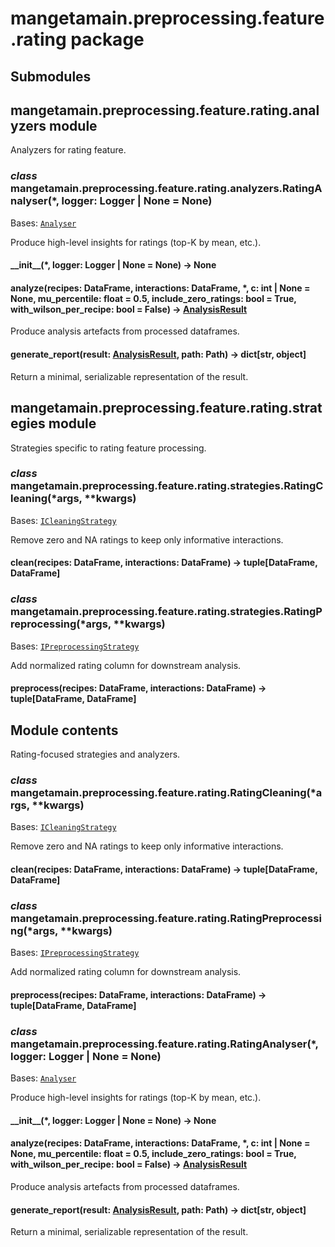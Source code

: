 # mangetamain.preprocessing.feature.rating package

## Submodules

## mangetamain.preprocessing.feature.rating.analyzers module

Analyzers for rating feature.

### *class* mangetamain.preprocessing.feature.rating.analyzers.RatingAnalyser(\*, logger: Logger | None = None)

Bases: [`Analyser`](mangetamain.preprocessing.md#mangetamain.preprocessing.interfaces.Analyser)

Produce high-level insights for ratings (top-K by mean, etc.).

#### \_\_init_\_(\*, logger: Logger | None = None) → None

#### analyze(recipes: DataFrame, interactions: DataFrame, \*, c: int | None = None, mu_percentile: float = 0.5, include_zero_ratings: bool = True, with_wilson_per_recipe: bool = False) → [AnalysisResult](mangetamain.preprocessing.md#mangetamain.preprocessing.interfaces.AnalysisResult)

Produce analysis artefacts from processed dataframes.

#### generate_report(result: [AnalysisResult](mangetamain.preprocessing.md#mangetamain.preprocessing.interfaces.AnalysisResult), path: Path) → dict[str, object]

Return a minimal, serializable representation of the result.

## mangetamain.preprocessing.feature.rating.strategies module

Strategies specific to rating feature processing.

### *class* mangetamain.preprocessing.feature.rating.strategies.RatingCleaning(\*args, \*\*kwargs)

Bases: [`ICleaningStrategy`](mangetamain.preprocessing.md#mangetamain.preprocessing.interfaces.ICleaningStrategy)

Remove zero and NA ratings to keep only informative interactions.

#### clean(recipes: DataFrame, interactions: DataFrame) → tuple[DataFrame, DataFrame]

### *class* mangetamain.preprocessing.feature.rating.strategies.RatingPreprocessing(\*args, \*\*kwargs)

Bases: [`IPreprocessingStrategy`](mangetamain.preprocessing.md#mangetamain.preprocessing.interfaces.IPreprocessingStrategy)

Add normalized rating column for downstream analysis.

#### preprocess(recipes: DataFrame, interactions: DataFrame) → tuple[DataFrame, DataFrame]

## Module contents

Rating-focused strategies and analyzers.

### *class* mangetamain.preprocessing.feature.rating.RatingCleaning(\*args, \*\*kwargs)

Bases: [`ICleaningStrategy`](mangetamain.preprocessing.md#mangetamain.preprocessing.interfaces.ICleaningStrategy)

Remove zero and NA ratings to keep only informative interactions.

#### clean(recipes: DataFrame, interactions: DataFrame) → tuple[DataFrame, DataFrame]

### *class* mangetamain.preprocessing.feature.rating.RatingPreprocessing(\*args, \*\*kwargs)

Bases: [`IPreprocessingStrategy`](mangetamain.preprocessing.md#mangetamain.preprocessing.interfaces.IPreprocessingStrategy)

Add normalized rating column for downstream analysis.

#### preprocess(recipes: DataFrame, interactions: DataFrame) → tuple[DataFrame, DataFrame]

### *class* mangetamain.preprocessing.feature.rating.RatingAnalyser(\*, logger: Logger | None = None)

Bases: [`Analyser`](mangetamain.preprocessing.md#mangetamain.preprocessing.interfaces.Analyser)

Produce high-level insights for ratings (top-K by mean, etc.).

#### \_\_init_\_(\*, logger: Logger | None = None) → None

#### analyze(recipes: DataFrame, interactions: DataFrame, \*, c: int | None = None, mu_percentile: float = 0.5, include_zero_ratings: bool = True, with_wilson_per_recipe: bool = False) → [AnalysisResult](mangetamain.preprocessing.md#mangetamain.preprocessing.interfaces.AnalysisResult)

Produce analysis artefacts from processed dataframes.

#### generate_report(result: [AnalysisResult](mangetamain.preprocessing.md#mangetamain.preprocessing.interfaces.AnalysisResult), path: Path) → dict[str, object]

Return a minimal, serializable representation of the result.
